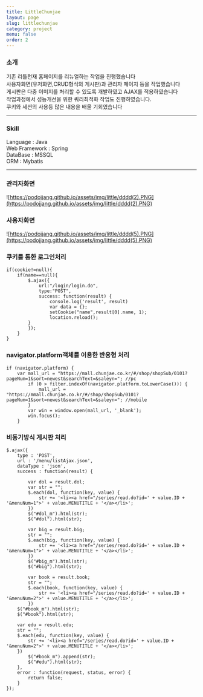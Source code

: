 ```yaml
---
title: LittleChunjae
layout: page
slug: littlechunjae
category: project
menu: false
order: 2
---
```


### 소개

기존 리틀천재 홈페이지를 리뉴얼하는 작업을 진행했습니다<br/>
사용자화면(유저화면,CRUD형식의 게시판)과 관리자 페이지 등을 작업했습니다 <br/>
게시판은 다중 이미지를 처리할 수 있도록 개발하였고  AJAX를 적용하였습니다<br/>
작업과정에서 성능개선을 위한 쿼리최적화 작업도 진행하였습니다.<br/>
쿠키와 세션의 사용등 많은 내용을 배울 기회였습니다

---
### Skill
Language : Java<br/>
Web Framework : Spring<br/>
DataBase : MSSQL<br/>
ORM : Mybatis<br/>

---
### 관리자화면

![https://podojjang.github.io/assets/img/little/dddd(2).PNG](https://podojjang.github.io/assets/img/little/dddd(2).PNG)
<br/>


### 사용자화면

![https://podojjang.github.io/assets/img/little/dddd(5).PNG](https://podojjang.github.io/assets/img/little/dddd(5).PNG)
<br/>


### 쿠키를 통한 로그인처리
	if(cookie!=null){
		if(name==null){
			$.ajax({
				url:"/login/login.do",
				type:"POST",
				success: function(result) {
					console.log('result', result)
					var data = {};
					setCookie("name",result[0].name, 1);
					location.reload();
			}
			});
		}
	}
			
### navigator.platform객체를 이용한 반응형 처리
	if (navigator.platform) {
		var mall_url = "https://mall.chunjae.co.kr/#/shop/shopSub/0101?pageNum=1&sort=newest&searchText=&saleyn="; //pc
			if (0 > filter.indexOf(navigator.platform.toLowerCase())) {
				mall_url = "https://mmall.chunjae.co.kr/#/shop/shopSub/0101?pageNum=1&sort=newest&searchText=&saleyn="; //mobile
			}
			var win = window.open(mall_url, '_blank');
			win.focus();
		}

### 비동기방식 게시판 처리
	$.ajax({
		type : 'POST',
		url : '/menu/listAjax.json',
		dataType : 'json',
		success : function(result) {
	
			var dol = result.dol;
			var str = "";
			$.each(dol, function(key, value) {
				str += '<li><a href="/series/read.do?id=' + value.ID + '&menuNum=1">' + value.MENUTITLE + '</a></li>';
			})
			$("#dol_m").html(str);
			$("#dol").html(str);

			var big = result.big;
			str = "";
			$.each(big, function(key, value) {
				str += '<li><a href="/series/read.do?id=' + value.ID + '&menuNum=1">' + value.MENUTITLE + '</a></li>';
			})
			$("#big_m").html(str);
			$("#big").html(str);

			var book = result.book;
			str = "";
			$.each(book, function(key, value) {
				str += '<li><a href="/series/read.do?id=' + value.ID + '&menuNum=2">' + value.MENUTITLE + '</a></li>';
			})
		$("#book_m").html(str);
		$("#book").html(str);

		var edu = result.edu;
		str = "";
		$.each(edu, function(key, value) {
			str += '<li><a href="/series/read.do?id=' + value.ID + '&menuNum=2">' + value.MENUTITLE + '</a></li>';
		})
			$("#book_m").append(str);
			$("#edu").html(str);
		},
		error : function(request, status, error) {
			return false;
		}
	});
